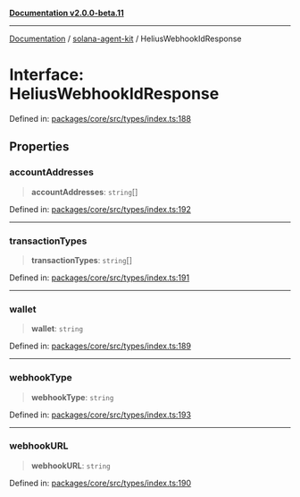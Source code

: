 [**Documentation v2.0.0-beta.11**](../../README.md)

***

[Documentation](../../README.md) / [solana-agent-kit](../README.md) / HeliusWebhookIdResponse

# Interface: HeliusWebhookIdResponse

Defined in: [packages/core/src/types/index.ts:188](https://github.com/scriptscrypt/solana-agent-kit/blob/8d48a57968ef71c6851a44a8efa685e80e815610/packages/core/src/types/index.ts#L188)

## Properties

### accountAddresses

> **accountAddresses**: `string`[]

Defined in: [packages/core/src/types/index.ts:192](https://github.com/scriptscrypt/solana-agent-kit/blob/8d48a57968ef71c6851a44a8efa685e80e815610/packages/core/src/types/index.ts#L192)

***

### transactionTypes

> **transactionTypes**: `string`[]

Defined in: [packages/core/src/types/index.ts:191](https://github.com/scriptscrypt/solana-agent-kit/blob/8d48a57968ef71c6851a44a8efa685e80e815610/packages/core/src/types/index.ts#L191)

***

### wallet

> **wallet**: `string`

Defined in: [packages/core/src/types/index.ts:189](https://github.com/scriptscrypt/solana-agent-kit/blob/8d48a57968ef71c6851a44a8efa685e80e815610/packages/core/src/types/index.ts#L189)

***

### webhookType

> **webhookType**: `string`

Defined in: [packages/core/src/types/index.ts:193](https://github.com/scriptscrypt/solana-agent-kit/blob/8d48a57968ef71c6851a44a8efa685e80e815610/packages/core/src/types/index.ts#L193)

***

### webhookURL

> **webhookURL**: `string`

Defined in: [packages/core/src/types/index.ts:190](https://github.com/scriptscrypt/solana-agent-kit/blob/8d48a57968ef71c6851a44a8efa685e80e815610/packages/core/src/types/index.ts#L190)
